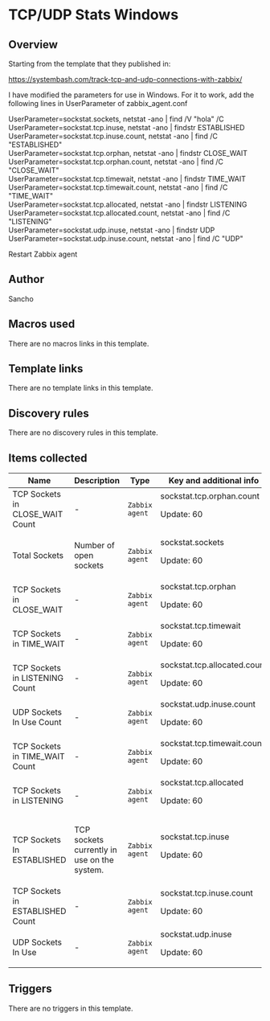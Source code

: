 # TCP/UDP Stats Windows

## Overview

Starting from the template that they published in:


<https://systembash.com/track-tcp-and-udp-connections-with-zabbix/>


I have modified the parameters for use in Windows. For it to work, add the following lines in UserParameter of zabbix\_agent.conf


UserParameter=sockstat.sockets, netstat -ano | find /V "hola" /C  
 UserParameter=sockstat.tcp.inuse, netstat -ano | findstr ESTABLISHED  
 UserParameter=sockstat.tcp.inuse.count, netstat -ano | find /C "ESTABLISHED"  
 UserParameter=sockstat.tcp.orphan, netstat -ano | findstr CLOSE\_WAIT  
 UserParameter=sockstat.tcp.orphan.count, netstat -ano | find /C "CLOSE\_WAIT"  
 UserParameter=sockstat.tcp.timewait, netstat -ano | findstr TIME\_WAIT   
 UserParameter=sockstat.tcp.timewait.count, netstat -ano | find /C "TIME\_WAIT"  
 UserParameter=sockstat.tcp.allocated, netstat -ano | findstr LISTENING  
 UserParameter=sockstat.tcp.allocated.count, netstat -ano | find /C "LISTENING"  
 UserParameter=sockstat.udp.inuse, netstat -ano | findstr UDP  
 UserParameter=sockstat.udp.inuse.count, netstat -ano | find /C "UDP" 


Restart Zabbix agent



## Author

Sancho

## Macros used

There are no macros links in this template.

## Template links

There are no template links in this template.

## Discovery rules

There are no discovery rules in this template.

## Items collected

|Name|Description|Type|Key and additional info|
|----|-----------|----|----|
|TCP Sockets in CLOSE_WAIT Count|<p>-</p>|`Zabbix agent`|sockstat.tcp.orphan.count<p>Update: 60</p>|
|Total Sockets|<p>Number of open sockets</p>|`Zabbix agent`|sockstat.sockets<p>Update: 60</p>|
|TCP Sockets in CLOSE_WAIT|<p>-</p>|`Zabbix agent`|sockstat.tcp.orphan<p>Update: 60</p>|
|TCP Sockets in TIME_WAIT|<p>-</p>|`Zabbix agent`|sockstat.tcp.timewait<p>Update: 60</p>|
|TCP Sockets in LISTENING Count|<p>-</p>|`Zabbix agent`|sockstat.tcp.allocated.count<p>Update: 60</p>|
|UDP Sockets In Use Count|<p>-</p>|`Zabbix agent`|sockstat.udp.inuse.count<p>Update: 60</p>|
|TCP Sockets in TIME_WAIT Count|<p>-</p>|`Zabbix agent`|sockstat.tcp.timewait.count<p>Update: 60</p>|
|TCP Sockets in LISTENING|<p>-</p>|`Zabbix agent`|sockstat.tcp.allocated<p>Update: 60</p>|
|TCP Sockets In ESTABLISHED|<p>TCP sockets currently in use on the system.</p>|`Zabbix agent`|sockstat.tcp.inuse<p>Update: 60</p>|
|TCP Sockets in ESTABLISHED Count|<p>-</p>|`Zabbix agent`|sockstat.tcp.inuse.count<p>Update: 60</p>|
|UDP Sockets In Use|<p>-</p>|`Zabbix agent`|sockstat.udp.inuse<p>Update: 60</p>|
## Triggers

There are no triggers in this template.

